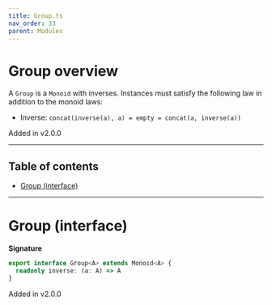 ```yaml
---
title: Group.ts
nav_order: 33
parent: Modules
---
```


# Group overview

A `Group` is a `Monoid` with inverses. Instances must satisfy the following law in addition to the monoid laws:

- Inverse: `concat(inverse(a), a) = empty = concat(a, inverse(a))`

Added in v2.0.0

---

<h2 class="text-delta">Table of contents</h2>

- [Group (interface)](#group-interface)

---

# Group (interface)

**Signature**

```ts
export interface Group<A> extends Monoid<A> {
  readonly inverse: (a: A) => A
}
```

Added in v2.0.0
